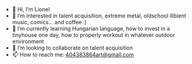 - 👋 Hi, I’m Lionel
- 👀 I’m interested in talent acquisition, extreme metal, oldschool illbient music, comics... and coffee :)
- 🌱 I’m currently learning Hungarian language, how to invest in a tinyhouse one day, how to properly workout in whatever outdoor environment
- 💞️ I’m looking to collaborate on talent acquisition
- 📫 How to reach me: 404383864art@gmail.com

<!---
404383864art/404383864art is a ✨ special ✨ repository because its `README.md` (this file) appears on your GitHub profile.
You can click the Preview link to take a look at your changes.
--->
